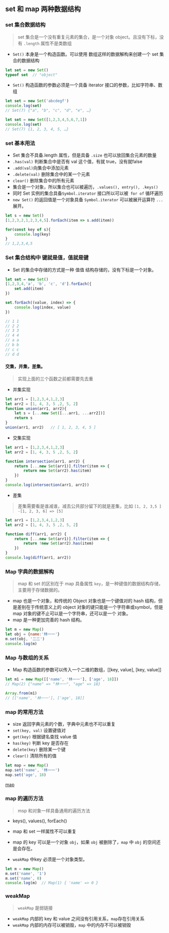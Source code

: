 ## set 和 map 两种数据结构

### set 集合数据结构
> set 集合是一个没有重复元素的集合，是一个对象 object。且没有下标，没有 `.length` 属性不是类数组
* `Set()` 本身是一个构造函数。可以使用 数组这样的数据解构来创建一个 set 集合的数据结构
``` js
let set = new Set()
typeof set  // "object"
```
* `Set()` 构造函数的参数必须是一个具备 iterator 接口的参数，比如字符串、数组
``` js
let set = new Set('abcdegf')
console.log(set)
// Set(7) {"a", "b", "c", "d", "e", …}

let set = new Set([1,2,3,4,5,6,7,1])
console.log(set)
// Set(7) {1, 2, 3, 4, 5, …}
```




### set 基本用法
* Set 集合不具备.length 属性，但是具备 `.size` 也可以放回集合元素的数量
* `.has(val)` 判断集合中是否有 val 这个值，有就 true，没有就false
* `.add(val)`向集合中添加元素
* `.delete(val)` 删除集合中的某一个元素
* `clear()` 删除集合中的所有元素
* 集合是一个对象，所以集合也可以被遍历，`.values(), entry(), .keys()`
* 同时 Set 实例的集合具备`Symbol.iterator` 接口所以可以被` for of` 循环遍历
* `new Set()` 的返回值是一个对象具备 `Symbol.iterator` 可以被展开运算符 `...` 展开。
``` js
let s = new Set()
[1,2,3,2,1,2,3,4,5].forEach(item => s.add(item))

for(const key of s){
    console.log(key)
}
// 1,2,3,4,5
```

### Set 集合结构中 键就是值，值就是键
* Set 的集合中存储的方式是一种 值值 结构存储的，没有下标是一个对象。
``` js
let set = new Set()
[1,2,3,4,'a', 'b', 'c', 'd'].forEach({
    set.add(item)
})

set.forEach((value, index) => {
    console.log(index, value)
})

// 1 1
// 2 2
// 3 3
// 4 4
// a a
// b b
// c c
// d d
```


#### 交集，并集，差集。
> 实现上面的三个函数之前都需要先去重
* 并集实现
``` js
let arr1 = [1,2,3,4,1,2,3]
let arr2 = [1, 4, 3, 5 ,2, 5, 2]
function union(arr1, arr2){
    let s = [...new Set([...arr1, ...arr2])]
    return s
}
union(arr1, arr2)   // [ 1, 2, 3, 4, 5 ]
```
* 交集实现
``` js
let arr1 = [1,2,3,4,1,2,3]
let arr2 = [1, 4, 3, 5 ,2, 5, 2]

function intersection(arr1, arr2) {
    return [...new Set(arr1)].filter(item => {
        return new Set(arr2).has(item)
    })
}
console.log(intersection(arr1, arr2))
```

* 差集
> 差集需要看是谁减谁，减去公共部分留下的就是差集，比如 `[1, 2, 3,5 ] -[1, 2, 3, 6] => [5]`
``` js
let arr1 = [1,2,3,4,1,2,3]
let arr2 = [1, 4, 3, 5 ,2, 5, 2]

function diff(arr1, arr2) {
    return [...new Set(arr1)].filter(item => {
        return !new Set(arr2).has(item)
    })
}
console.log(diff(arr1, arr2))
```


### Map 字典的数据解构
> map 和 set 的区别在于 map 具备属性 `key`，是一种键值的数据结构存储，主要用于存储数据的。
* map 也是一个对象，和传统的 Object 对象也是一个键值对的 hash 结构，但是差别在于传统意义上的 object 对象的键只能是一个字符串或symbol，但是 map 对象的键不止可以是一个字符串，还可以是一个 对象。
* map 是一种更加完善的 hash 结构。
``` js
let m = new Map()
let obj = {name:'林一一'}
m.set(obj, '二二')
console.log(m)
```

### Map 与数组的关系
* Map 构造函数的参数可以传入一个二维的数组，[[key, value], [key, value]]
``` js
let m1 = new Map([['name', '林一一'], ['age', 18]])
// Map(2) {"name" => "林一一", "age" => 18}

Array.from(m1)
// [['name', '林一一'], ['age', 18]]
```




### map 的常用方法
* size 返回字典元素的个数，字典中元素也不可以重复
* `set(key, val)` 设置键值对
* `get(key)` 根据键名查找 value 值
* `has(key)` 判断 key 是否存在
* `delete(key)` 删除某一个键
* `clear()` 清除所有的值
``` js
let map = new Map()
map.set('name', '林一一')
map.set('age', 18)
```
[map](./others/img/map.jpg)

### map 的遍历方法
> msp 和对象一样具备通用的遍历方法
* keys(), values(), forEach()




* map 和 set 一样属性不可以重复
* map 的 key 可以是一个对象 `obj`，如果 `obj` 被删除了，`map` 中 `obj` 的空间还是会存在。
* `weakMap` 中key 必须是一个对象类型。
``` js
let m = new Map()
m.set('name', '1')
m.set('name', 0)
console.log(m)  // Map(1) { 'name' => 0 }
```




### weakMap
> `weakMap` 是弱链接
* `weakMap` 内部的 key 和 value 之间没有引用关系，`map`存在引用关系
* `weakMap` 内部的内存可以被销毁，`map` 中的内存不可以被销毁





